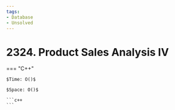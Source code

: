 ```yaml
---
tags:
- Database
- Unsolved
---
```



# 2324. Product Sales Analysis IV

=== "C++"

    $Time: O()$

    $Space: O()$

    ```c++
    ```